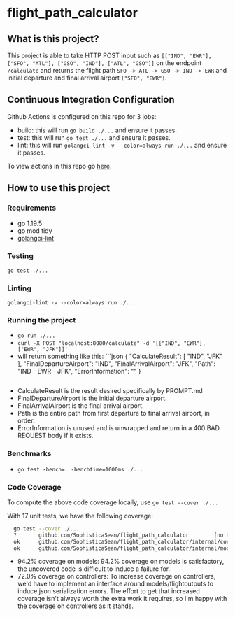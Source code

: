 # flight_path_calculator

## What is this project?
  This project is able to take HTTP POST input such as `[["IND", "EWR"], ["SFO", "ATL"], ["GSO", "IND"], ["ATL", "GSO"]]` on the endpoint `/calculate` and returns the flight path `SFO -> ATL -> GSO -> IND -> EWR` and initial departure and final arrival airport `["SFO", "EWR"]`.

## Continuous Integration Configuration
  Github Actions is configured on this repo for 3 jobs:
  - build: this will run `go build ./...` and ensure it passes.
  - test: this will run `go test ./...` and ensure it passes.
  - lint: this will run `golangci-lint -v --color=always run ./...` and ensure it passes.

  To view actions in this repo go [here](https://github.com/SophisticaSean/flight_path_planner/actions).

## How to use this project
  
  ### Requirements
  - go 1.19.5
  - go mod tidy
  - [golangci-lint](https://golangci-lint.run/usage/install/)

  ### Testing
  `go test ./...`

  ### Linting
  `golangci-lint -v --color=always run ./...`

  ### Running the project
  - `go run ./...`
  - `curl -X POST "localhost:8080/calculate" -d '[["IND", "EWR"], ["EWR", "JFK"]]'`
  - will return something like this: ```json
    {
      "CalculateResult": [
        "IND",
        "JFK"
      ],
      "FinalDepartureAirport": "IND",
      "FinalArrivalAirport": "JFK",
      "Path": "IND - EWR - JFK",
      "ErrorInformation": ""
    }
    ```
  - CalculateResult is the result desired specifically by PROMPT.md
  - FinalDepartureAirport is the initial departure airport.
  - FinalArrivalAirport is the final arrival airport.
  - Path is the entire path from first departure to final arrival airport, in order.
  - ErrorInformation is unused and is unwrapped and return in a 400 BAD REQUEST body if it exists.

  ### Benchmarks
  - `go test -bench=. -benchtime=1000ms ./...`

  ### Code Coverage
  To compute the above code coverage locally, use `go test --cover ./...`

  With 17 unit tests, we have the following coverage:
  ```bash
    go test --cover ./...
    ?       github.com/SophisticaSean/flight_path_calculator        [no test files]
    ok      github.com/SophisticaSean/flight_path_calculator/internal/controllers   (cached)        coverage: 72.0% of statements
    ok      github.com/SophisticaSean/flight_path_calculator/internal/models        (cached)        coverage: 94.2% of statements
  ```
  - 94.2% coverage on models: 
  94.2% coverage on models is satisfactory, the uncovered code is difficult to induce a failure for.
  - 72.0% coverage on controllers:
  To increase coverage on controllers, we'd have to implement an interface around models/flightoutputs to induce json serialization errors.
  The effort to get that increased coverage isn't always worth the extra work it requires, so I'm happy with the coverage on controllers as it stands.

